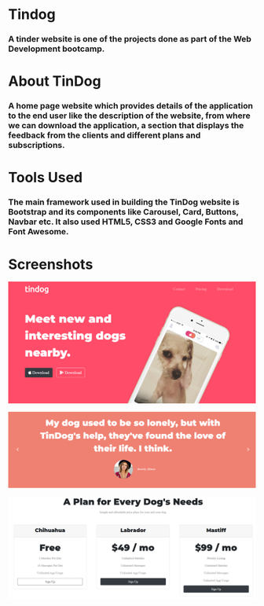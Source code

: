 # Tindog
### A tinder website is one of the projects done as part of the Web Development bootcamp.

# About TinDog
### A home page website which provides details of the application to the end user like the description of the website, from where we can download the application, a section that displays the feedback from the clients and different plans and subscriptions.

# Tools Used
### The main framework used in building the TinDog website is Bootstrap and its components like Carousel, Card, Buttons, Navbar etc. It also used HTML5, CSS3 and Google Fonts and Font Awesome.

# Screenshots
![](screenshots/first-section.png)

![](screenshots/carousel-bootstrap.png)

![](screenshots/card.png)